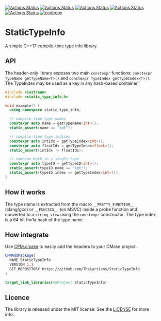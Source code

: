 [![Actions Status](https://github.com/TheLartians/StaticTypeInfo/workflows/MacOS/badge.svg)](https://github.com/TheLartians/StaticTypeInfo/actions)
[![Actions Status](https://github.com/TheLartians/StaticTypeInfo/workflows/Windows/badge.svg)](https://github.com/TheLartians/StaticTypeInfo/actions)
[![Actions Status](https://github.com/TheLartians/StaticTypeInfo/workflows/Ubuntu/badge.svg)](https://github.com/TheLartians/StaticTypeInfo/actions)
[![Actions Status](https://github.com/TheLartians/StaticTypeInfo/workflows/Style/badge.svg)](https://github.com/TheLartians/StaticTypeInfo/actions)
[![Actions Status](https://github.com/TheLartians/StaticTypeInfo/workflows/Install/badge.svg)](https://github.com/TheLartians/StaticTypeInfo/actions)
[![codecov](https://codecov.io/gh/TheLartians/StaticTypeInfo/branch/master/graph/badge.svg)](https://codecov.io/gh/TheLartians/StaticTypeInfo)

# StaticTypeInfo

A simple C++17 compile-time type info library. 

## API

The header-only library exposes two main `constexpr` functions: `constexpr TypeName getTypeName<T>()` and `constexpr TypeIndex getTypeIndex<T>()`.
The TypeIndex may be used as a key in any hash-based container.`

```cpp
#include <iostream>
#include <static_type_info.h>

void example() {
  using namespace static_type_info;

  // compile-time type names
  constexpr auto name = getTypeName<int>();
  static_assert(name == "int");

  // compile-time type indices
  constexpr auto intIdx = getTypeIndex<int>();
  constexpr auto floatIdx = getTypeIndex<float>();
  static_assert(intIdx != floatIdx);

  // combine both in a single type
  constexpr auto typeID = getTypeID<int>();
  static_assert(typeID.name == "int");
  static_assert(typeID.index == getTypeIndex<int>());
}
```

## How it works

The type name is extracted from the macro `__PRETTY_FUNCTION__` (clang/gcc) or `__FUNCSIG__` (on MSVC) inside a probe function and converted to a `string_view` using the `constexpr` constructor.
The type index is a 64 bit fnv1a hash of the type name.

## How integrate

Use [CPM.cmake](https://github.com/TheLartians/CPM.cmake) to easily add the headers to your CMake project.

```cmake
CPMAddPackage(
  NAME StaticTypeInfo
  VERSION 1.1
  GIT_REPOSITORY https://github.com/TheLartians/StaticTypeInfo
)

target_link_libraries(myProject StaticTypeInfo)
```

## Licence

The library is released under the MIT license.
See the [LICENSE](LICENSE) for more info.
